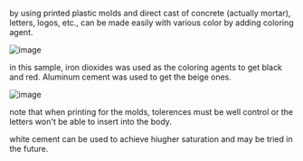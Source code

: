 by using printed plastic molds and direct cast of concrete (actually mortar), letters, logos, etc., can be made easily with various color by adding coloring agent. 

![image](https://github.com/user-attachments/assets/51267b69-4fae-4508-a497-085f09488c8d)

in this sample, iron dioxides was used as the coloring agents to get black and red. Aluminum cement was used to get the beige ones. 

![image](https://github.com/user-attachments/assets/d7e22b36-dad3-42f9-a3f7-0dcb5d96190b)

note that when printing for the molds, tolerences must be well control or the letters won't be able to insert into the body. 

white cement can be used to achieve hiugher saturation and may be tried in the future. 
